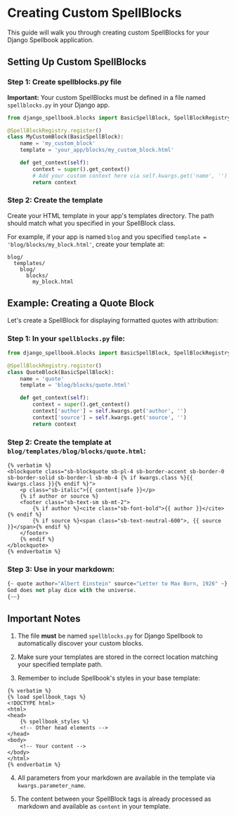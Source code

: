 # Creating Custom SpellBlocks

This guide will walk you through creating custom SpellBlocks for your Django Spellbook application.

## Setting Up Custom SpellBlocks

### Step 1: Create spellblocks.py file

**Important:** Your custom SpellBlocks must be defined in a file named `spellblocks.py` in your Django app.

```python
from django_spellbook.blocks import BasicSpellBlock, SpellBlockRegistry

@SpellBlockRegistry.register()
class MyCustomBlock(BasicSpellBlock):
    name = 'my_custom_block'
    template = 'your_app/blocks/my_custom_block.html'

    def get_context(self):
        context = super().get_context()
        # Add your custom context here via self.kwargs.get('name', '')
        return context
```

### Step 2: Create the template

Create your HTML template in your app's templates directory. The path should match what you specified in your SpellBlock class.

For example, if your app is named `blog` and you specified `template = 'blog/blocks/my_block.html'`, create your template at:
```
blog/
  templates/
    blog/
      blocks/
        my_block.html
```

## Example: Creating a Quote Block

Let's create a SpellBlock for displaying formatted quotes with attribution:

### Step 1: In your `spellblocks.py` file:

```python
from django_spellbook.blocks import BasicSpellBlock, SpellBlockRegistry

@SpellBlockRegistry.register()
class QuoteBlock(BasicSpellBlock):
    name = 'quote'
    template = 'blog/blocks/quote.html'

    def get_context(self):
        context = super().get_context()
        context['author'] = self.kwargs.get('author', '')
        context['source'] = self.kwargs.get('source', '')
        return context
```

### Step 2: Create the template at `blog/templates/blog/blocks/quote.html`:

```django
{% verbatim %}
<blockquote class="sb-blockquote sb-pl-4 sb-border-accent sb-border-0 sb-border-solid sb-border-l sb-mb-4 {% if kwargs.class %}{{ kwargs.class }}{% endif %}">
    <p class="sb-italic">{{ content|safe }}</p>
    {% if author or source %}
    <footer class="sb-text-sm sb-mt-2">
        {% if author %}<cite class="sb-font-bold">{{ author }}</cite>{% endif %}
        {% if source %}<span class="sb-text-neutral-600">, {{ source }}</span>{% endif %}
    </footer>
    {% endif %}
</blockquote>
{% endverbatim %}
```

### Step 3: Use in your markdown:

```python
{~ quote author="Albert Einstein" source="Letter to Max Born, 1926" ~}
God does not play dice with the universe.
{~~}
```

## Important Notes

1. The file **must** be named `spellblocks.py` for Django Spellbook to automatically discover your custom blocks.

2. Make sure your templates are stored in the correct location matching your specified template path.

3. Remember to include Spellbook's styles in your base template:
```django
{% verbatim %}
{% load spellbook_tags %}
<!DOCTYPE html>
<html>
<head>
    {% spellbook_styles %}
    <!-- Other head elements -->
</head>
<body>
    <!-- Your content -->
</body>
</html>
{% endverbatim %}
```

4. All parameters from your markdown are available in the template via `kwargs.parameter_name`.

5. The content between your SpellBlock tags is already processed as markdown and available as `content` in your template.